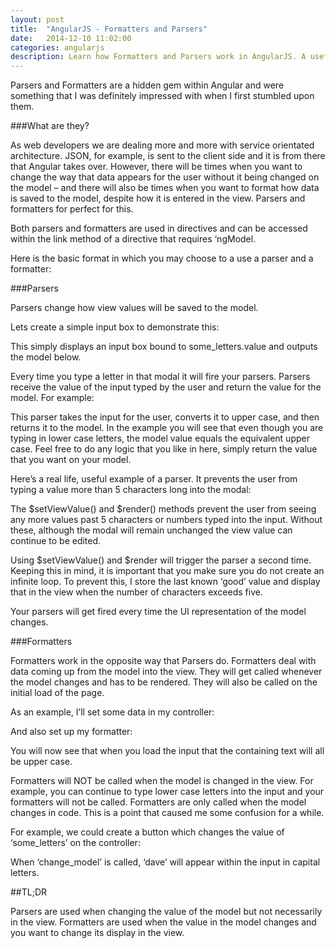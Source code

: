 ```yaml
---
layout: post
title:  "AngularJS - Formatters and Parsers"
date:   2014-12-10 11:02:00
categories: angularjs
description: Learn how Formatters and Parsers work in AngularJS. A useful tool when dealing with information coming from and going to the model.
---
```


<p class="lead">Parsers and Formatters are a hidden gem within Angular and were something that I was definitely impressed with when I first stumbled upon them.</p>

###What are they?

As web developers we are dealing more and more with service orientated architecture. JSON, for example, is sent to the client side and it is from there that Angular takes over. However, there will be times when you want to change the way that data appears for the user without it being changed on the model – and there will also be times when you want to format how data is saved to the model, despite how it is entered in the view. Parsers and formatters for perfect for this.

Both parsers and formatters are used in directives and can be accessed within the link method of a directive that requires ‘ngModel.

Here is the basic format in which you may choose to a use a parser and a formatter:

<script src="https://gist.github.com/pezza3434/7b9f840e905c673a24f2.js?file=directive.js"></script>

###Parsers

Parsers change how view values will be saved to the model.

Lets create a simple input box to demonstrate this:

<script src="https://gist.github.com/pezza3434/7b9f840e905c673a24f2.js?file=markup.html"></script>

This simply displays an input box bound to some_letters.value and outputs the model below.

Every time you type a letter in that modal it will fire your parsers. Parsers receive the value of the input typed by the user and return the value for the model. For example:

<script src="https://gist.github.com/pezza3434/7b9f840e905c673a24f2.js?file=a-simple-parser.js"></script>

This parser takes the input for the user, converts it to upper case, and then returns it to the model. In the example you will see that even though you are typing in lower case letters, the model value equals the equivalent upper case. Feel free to do any logic that you like in here, simply return the value that you want on your model.

Here’s a real life, useful example of a parser. It prevents the user from typing a value more than 5 characters long into the modal:

<script src="https://gist.github.com/pezza3434/7b9f840e905c673a24f2.js?file=more-complex-parser.js"></script>

The $setViewValue() and $render() methods prevent the user from seeing any more values past 5 characters or numbers typed into the input. Without these, although the modal will remain unchanged the view value can continue to be edited.

Using $setViewValue() and $render will trigger the parser a second time. Keeping this in mind, it is important that you make sure you do not create an infinite loop. To prevent this, I store the last known ‘good’ value and display that in the view when the number of characters exceeds five.

Your parsers will get fired every time the UI representation of the model changes.

###Formatters

Formatters work in the opposite way that Parsers do. Formatters deal with data coming up from the model into the view. They will get called whenever the model changes and has to be rendered. They will also be called on the initial load of the page.

As an example, I’ll set some data in my controller:

<script src="https://gist.github.com/pezza3434/7b9f840e905c673a24f2.js?file=controller.js"></script>

And also set up my formatter:

<script src="https://gist.github.com/pezza3434/7b9f840e905c673a24f2.js?file=simple-formatter.js"></script>

You will now see that when you load the input that the containing text will all be upper case.

Formatters will NOT be called when the model is changed in the view. For example, you can continue to type lower case letters into the input and your formatters will not be called. Formatters are only called when the model changes in code. This is a point that caused me some confusion for a while.

For example, we could create a button which changes the value of ‘some_letters’ on the controller:

<script src="https://gist.github.com/pezza3434/7b9f840e905c673a24f2.js?file=controller-function.js"></script>

When ‘change_model’ is called, ‘dave’ will appear within the input in capital letters.

##TL;DR

Parsers are used when changing the value of the model but not necessarily in the view. Formatters are used when the value in the model changes and you want to change its display in the view.


